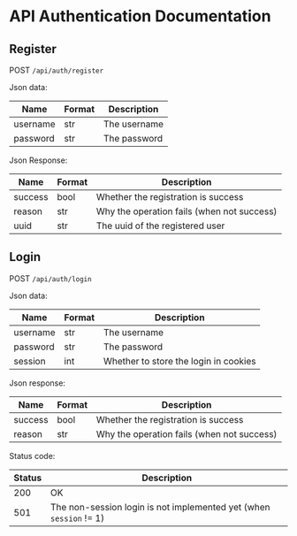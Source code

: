 # API Authentication Documentation

## Register
POST ```/api/auth/register```

Json data:

Name | Format | Description
-----|--------|------------
username | str | The username
password | str | The password

Json Response:

Name | Format | Description
-----|--------|------------
success | bool | Whether the registration is success
reason | str | Why the operation fails (when not success)
uuid | str | The uuid of the registered user

## Login

POST ```/api/auth/login```

Json data:

Name | Format | Description
-----|--------|------------
username | str | The username
password | str | The password
session | int | Whether to store the login in cookies

Json response:

Name | Format | Description
-----|--------|------------
success | bool | Whether the registration is success
reason | str | Why the operation fails (when not success)

Status code:

Status | Description
-------|------------
200 | OK
501 | The non-session login is not implemented yet (when `session` != 1)
